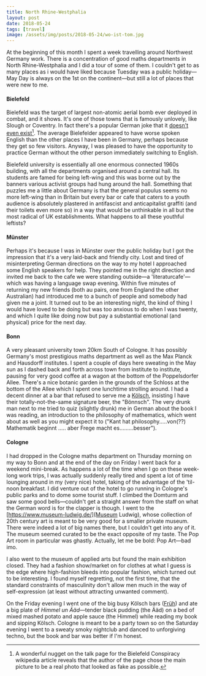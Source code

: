 ```yaml
---
title: North Rhine-Westphalia
layout: post
date: 2018-05-24
tags: [travel]
image: /assets/img/posts/2018-05-24/wo-ist-tom.jpg
---
```


At the beginning of this month I spent a week travelling around Northwest Germany work. There is a concentration of good maths departments in North Rhine-Westphalia and I did a tour of some of them. I couldn't get to as many places as i would have liked because Tuesday was a public holiday&mdash;May Day is always on the 1st on the continent&mdash;but still a lot of places that were new to me.

#### Bielefeld
Bielefeld was the target of largest non-atomic aerial bomb ever deployed in combat, and it shows. It's one of those towns that is famously unlovely, like Slough or Coventry. In fact there's a popular German joke that it [doesn't even exist](https://en.wikipedia.org/wiki/Bielefeld_Conspiracy)[^1]. The average Bielefelder appeared to have worse spoken English than the other places I have been in Germany, perhaps because they get so few visitors. Anyway, I was pleased to have the opportunity to practice German without the other person immediately switching to English.  

Bielefeld university is essentially all one enormous connected 1960s building, with all the departments organised around a central hall. Its students are famed for being left-wing and this was borne out by the banners various activist groups had hung around the hall. Something that puzzles me a little about Germany is that the general populus seems no more left-wing than in Britain but every bar or cafe that caters to a youth audience is absolutely plastered in antifascist and anticapitalist graffiti (and their toilets even more so) in a way that would be unthinkable in all but the most radical of UK establishments. What happens to all these youthful leftists?

#### Münster
Perhaps it's because I was in Münster over the public holiday but I got the impression that it's a very laid-back and friendly city. Lost and tired of misinterpreting German directions on the way to my hotel I approached some English speakers for help. They pointed me in the right direction and invited me back to the cafe we were standing outside&mdash;a 'literaturcafe'&mdash;which was having a language swap evening. Within five minutes of returning my new friends (both au pairs, one from England the other Australian) had introduced me to a bunch of people and somebody had given me a joint. It turned out to be an interesting night, the kind of thing I would have loved to be doing but was too anxious to do when I was twenty, and which I quite like doing now but pay a substantial emotional (and physical) price for the next day.

#### Bonn
A very pleasant university town 20km South of Cologne. It has possibly Germany's most prestigious maths department as well as the Max Planck and Hausdorff institutes. I spent a couple of days here sweating in the May sun as I dashed back and forth across town from institute to institute, pausing for very good coffee at a wagon at the bottom of the Poppelsdorfer Allee. There's a nice botanic garden in the grounds of the Schloss at the bottom of the Allee which I spent one lunchtime strolling around. I had a decent dinner at a bar that refused to serve me a [Kölsch](https://en.wikipedia.org/wiki/K%C3%B6lsch_(beer)), insisting I have their totally-not-the-same signature beer, the "Bönnsch". The very drunk man next to me tried to quiz (slightly drunk) me in German about the book I was reading, an introduction to the philosophy of mathematics, which went about as well as you might expect it to ("Kant hat philosophy.....von(??) Mathematik beginnt ..... aber Frege macht es.........besser").


#### Cologne

I had dropped in the Cologne maths department on Thursday morning on my way to Bonn and at the end of the day on Friday I went back for a weekend mini-break. As happens a lot of the time when I go on these week-long work trips, I was actually suddenly really tired and spent a lot of time lounging around in my (very nice) hotel, taking of the advantage of the 'til-noon breakfast.
I did venture out of the hotel to go running in Cologne's public parks and to dome some tourist stuff. I climbed the Domturm and saw some good bells&mdash;couldn't get a straight answer from the staff on what the German word is for the clapper is though. I went to the [https://www.museum-ludwig.de/](Museum Ludwig), whose collection of 20th century art is meant to be very good for a smaller private museum. There were indeed a lot of big names there, but I couldn't get into any of it. The museum seemed curated to be the exact opposite of my taste. The Pop Art room in particular was ghastly. Actually, let me be bold: Pop Art&mdash;bad imo.

I also went to the museum of applied arts but found the main exhibition closed. They had a fashion show/market on for clothes at what I guess is the edge where high-fashion bleeds into popular fashion, which turned out to be interesting. I found myself regretting, not the first time, that the standard constraints of masculinity don't allow men much in the way of self-expression (at least without attracting unwanted comment).

On the Friday evening I went one of the big busy Kölsch bars ([Früh](https://www.frueh-gastronomie.com/)) and ate a big plate of *Himmel un Ääd*&mdash;tender black pudding (the Ääd) on a bed of mixed mashed potato and apple sauce (the Himmel) while reading my book and sipping Kölsch. Cologne is meant to be a party town so on the Saturday evening I went to a sweaty smoky nightclub and danced to unforgiving techno, but the book and bar was better if I'm honest.

[^1]: A wonderful nugget on the talk page for the Bielefeld Conspiracy wikipedia article reveals that the author of the page chose the main picture to be a real photo that looked as fake as possible.
